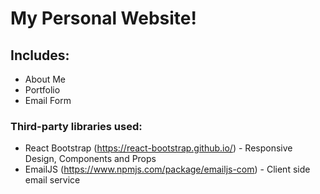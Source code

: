 # My Personal Website!

## Includes:
* About Me
* Portfolio
* Email Form

### Third-party libraries used:
* React Bootstrap (https://react-bootstrap.github.io/) - Responsive Design, Components and Props
* EmailJS (https://www.npmjs.com/package/emailjs-com) - Client side email service
